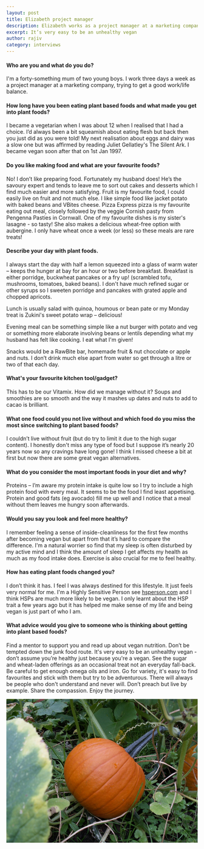 ```yaml
---
layout: post
title: Elizabeth project manager
description: Elizabeth works as a project manager at a marketing company
excerpt: It’s very easy to be an unhealthy vegan
author: rajiv
category: interviews
---
```

#### Who are you and what do you do?

I'm a forty-something mum of two young boys. I work three days a week as a project manager at a marketing company, trying to get a good work/life balance.

#### How long have you been eating plant based foods and what made you get into plant foods?

I became a vegetarian when I was about 12 when I realised that I had a choice. I&rsquo;d always been a bit squeamish about eating flesh but back then you just did as you were told! My next realisation about eggs and dairy was a slow one but was affirmed by reading Juliet Gellatley's The Silent Ark. I became vegan soon after that on 1st Jan 1997.

#### Do you like making food and what are your favourite foods?

No! I don&rsquo;t like preparing food. Fortunately my husband does! He&rsquo;s the savoury expert and tends to leave me to sort out cakes and desserts which I find much easier and more satisfying. Fruit is my favourite food, I could easily live on fruit and not much else. I like simple food like jacket potato with baked beans and VBites cheese. Pizza Express pizza is my favourite eating out meal, closely followed by the veggie Cornish pasty from Pengenna Pasties in Cornwall. One of my favourite dishes is my sister's lasagne - so tasty! She also makes a delicious wheat-free option with aubergine. I only have wheat once a week (or less) so these meals are rare treats!

#### Describe your day with plant foods.

I always start the day with half a lemon squeezed into a glass of warm water &ndash; keeps the hunger at bay for an hour or two before breakfast. Breakfast is either porridge, buckwheat pancakes or a fry up! (scrambled tofu, mushrooms, tomatoes, baked beans). I don&#39;t have much refined sugar or other syrups so I sweeten porridge and pancakes with grated apple and chopped apricots.

Lunch is usually salad with quinoa, houmous or bean pate or my Monday treat is Zukini's sweet potato wrap &ndash; delicious!

Evening meal can be something simple like a nut burger with potato and veg or something more elaborate involving beans or lentils depending what my husband has felt like cooking. I eat what I&#39;m given!

Snacks would be a RawBite bar, homemade fruit &amp; nut chocolate or apple and nuts. I don&rsquo;t drink much else apart from water so get through a litre or two of that each day.

#### What&#39;s your favourite kitchen tool/gadget?

This has to be our Vitamix. How did we manage without it? Soups and smoothies are so smooth and the way it mashes up dates and nuts to add to cacao is brilliant.

#### What one food could you not live without and which food do you miss the most since switching to plant based foods?

I couldn&rsquo;t live without fruit (but do try to limit it due to the high sugar content). I honestly don&#39;t miss any type of food but I suppose it&rsquo;s nearly 20 years now so any cravings have long gone! I think I missed cheese a bit at first but now there are some great vegan alternatives.

#### What do you consider the most important foods in your diet and why?

Proteins &ndash; I&rsquo;m aware my protein intake is quite low so I try to include a high protein food with every meal. It seems to be the food I find least appetising. Protein and good fats (eg avocado) fill me up well and I notice that a meal without them leaves me hungry soon afterwards.

#### Would you say you look and feel more healthy?

I remember feeling a sense of inside-cleanliness for the first few months after becoming vegan but apart from that it&rsquo;s hard to compare the difference. I&#39;m a natural worrier so find that my sleep is often disturbed by my active mind and I think the amount of sleep I get affects my health as much as my food intake does. Exercise is also crucial for me to feel healthy.

#### How has eating plant foods changed you?

I don&rsquo;t think it has. I feel I was always destined for this lifestyle. It just feels very normal for me. I&#39;m a Highly Sensitive Person see [hsperson.com](http://hsperson.com) and I think HSPs are much more likely to be vegan. I only learnt about the HSP trait a few years ago but it has helped me make sense of my life and being vegan is just part of who I am.

#### What advice would you give to someone who is thinking about getting into plant based foods?

Find a mentor to support you and read up about vegan nutrition. Don&rsquo;t be tempted down the junk food route. It&#39;s very easy to be an unhealthy vegan - don&rsquo;t assume you&rsquo;re healthy just because you&#39;re a vegan. See the sugar and wheat-laden offerings as an occasional treat not an everyday fall-back. Be careful to get enough omega oils and iron. Go for variety, it&#39;s easy to find favourites and stick with them but try to be adventurous. There will always be people who don&#39;t understand and never will. Don&rsquo;t preach but live by example. Share the compassion. Enjoy the journey.

![pumpkin elizabeth has grown](/img/elizabeth-growing-pumpkin.jpg)